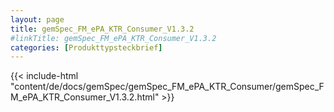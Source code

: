 ```yaml
---
layout: page
title: gemSpec_FM_ePA_KTR_Consumer_V1.3.2
#linkTitle: gemSpec_FM_ePA_KTR_Consumer_V1.3.2
categories: [Produkttypsteckbrief]
---
```

{{< include-html "content/de/docs/gemSpec/gemSpec_FM_ePA_KTR_Consumer/gemSpec_FM_ePA_KTR_Consumer_V1.3.2.html" >}}